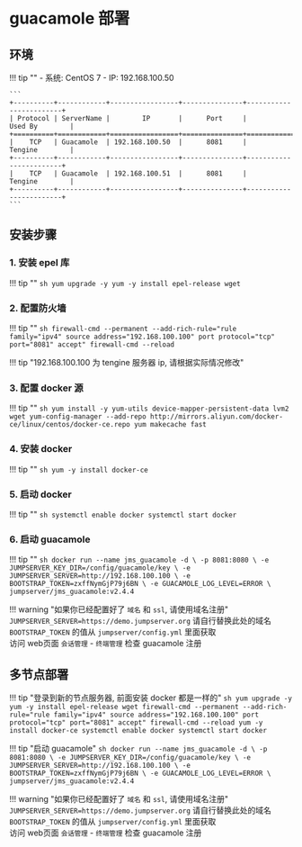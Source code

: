 # guacamole 部署

## 环境

!!! tip ""
    - 系统: CentOS 7
    - IP: 192.168.100.50

    ```
    +----------+------------+-----------------+---------------+------------------------+
    | Protocol | ServerName |        IP       |      Port     |         Used By        |
    +==========+============+=================+===============+========================+
    |    TCP   | Guacamole  | 192.168.100.50  |      8081     |         Tengine        |
    +----------+------------+-----------------+---------------+------------------------+
    |    TCP   | Guacamole  | 192.168.100.51  |      8081     |         Tengine        |
    +----------+------------+-----------------+---------------+------------------------+
    ```

## 安装步骤

### 1. 安装 epel 库

!!! tip ""
    ```sh
    yum upgrade -y
    yum -y install epel-release wget
    ```

### 2. 配置防火墙

!!! tip ""
    ```sh
    firewall-cmd --permanent --add-rich-rule="rule family="ipv4" source address="192.168.100.100" port protocol="tcp" port="8081" accept"
    firewall-cmd --reload
    ```

!!! tip "192.168.100.100 为 tengine 服务器 ip, 请根据实际情况修改"

### 3. 配置 docker 源

!!! tip ""
    ```sh
    yum install -y yum-utils device-mapper-persistent-data lvm2 wget
    yum-config-manager --add-repo http://mirrors.aliyun.com/docker-ce/linux/centos/docker-ce.repo
    yum makecache fast
    ```

### 4. 安装 docker

!!! tip ""
    ```sh
    yum -y install docker-ce
    ```

### 5. 启动 docker

!!! tip ""
    ```sh
    systemctl enable docker
    systemctl start docker
    ```

### 6. 启动 guacamole

!!! tip ""
    ```sh
    docker run --name jms_guacamole -d \
      -p 8081:8080 \
      -e JUMPSERVER_KEY_DIR=/config/guacamole/key \
      -e JUMPSERVER_SERVER=http://192.168.100.100 \
      -e BOOTSTRAP_TOKEN=zxffNymGjP79j6BN \
      -e GUACAMOLE_LOG_LEVEL=ERROR \
      jumpserver/jms_guacamole:v2.4.4
    ```

!!! warning "如果你已经配置好了 `域名` 和 `ssl`, 请使用域名注册"
    `JUMPSERVER_SERVER=https://demo.jumpserver.org`  请自行替换此处的域名  
    `BOOTSTRAP_TOKEN` 的值从 `jumpserver/config.yml` 里面获取  
    访问 web页面 `会话管理` - `终端管理` 检查 guacamole 注册

## 多节点部署

!!! tip "登录到新的节点服务器, 前面安装 docker 都是一样的"
    ```sh
    yum upgrade -y
    yum -y install epel-release wget
    firewall-cmd --permanent --add-rich-rule="rule family="ipv4" source address="192.168.100.100" port protocol="tcp" port="8081" accept"
    firewall-cmd --reload
    yum -y install docker-ce
    systemctl enable docker
    systemctl start docker
    ```

!!! tip "启动 guacamole"
    ```sh
    docker run --name jms_guacamole -d \
      -p 8081:8080 \
      -e JUMPSERVER_KEY_DIR=/config/guacamole/key \
      -e JUMPSERVER_SERVER=http://192.168.100.100 \
      -e BOOTSTRAP_TOKEN=zxffNymGjP79j6BN \
      -e GUACAMOLE_LOG_LEVEL=ERROR \
      jumpserver/jms_guacamole:v2.4.4
    ```

!!! warning "如果你已经配置好了 `域名` 和 `ssl`, 请使用域名注册"
    `JUMPSERVER_SERVER=https://demo.jumpserver.org`  请自行替换此处的域名  
    `BOOTSTRAP_TOKEN` 的值从 `jumpserver/config.yml` 里面获取  
    访问 web页面 `会话管理` - `终端管理` 检查 guacamole 注册
